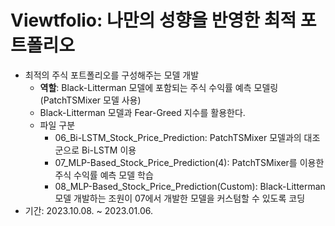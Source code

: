 # Viewtfolio: 나만의 성향을 반영한 최적 포트폴리오
- 최적의 주식 포트폴리오를 구성해주는 모델 개발
  - **역할**: Black-Litterman 모델에 포함되는 주식 수익률 예측 모델링 (PatchTSMixer 모델 사용)
  - Black-Litterman 모델과 Fear-Greed 지수를 활용한다.
  - 파일 구분
    - 06_Bi-LSTM_Stock_Price_Prediction: PatchTSMixer 모델과의 대조군으로 Bi-LSTM 이용
    - 07_MLP-Based_Stock_Price_Prediction(4): PatchTSMixer를 이용한 주식 수익률 예측 모델 학습
    - 08_MLP-Based_Stock_Price_Prediction(Custom): Black-Litterman 모델 개발하는 조원이 07에서 개발한 모델을 커스텀할 수 있도록 코딩
- 기간: 2023.10.08. ~ 2023.01.06.
